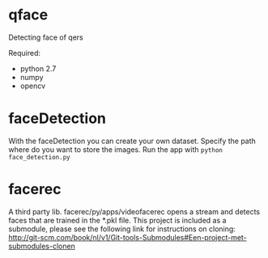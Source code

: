 # qface
Detecting face of qers

Required:
* python 2.7
* numpy
* opencv

# faceDetection

With the faceDetection you can create your own dataset. Specify the path where do you want to store the images.
Run the app with `python face_detection.py` 

# facerec

A third party lib. facerec/py/apps/videofacerec opens a stream and detects faces that are trained in the *.pkl file.
This project is included as a submodule, please see the following link for instructions on cloning: http://git-scm.com/book/nl/v1/Git-tools-Submodules#Een-project-met-submodules-clonen
